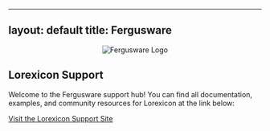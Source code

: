 ---
layout: default
title: Fergusware
-----------------

<p align="center">
  <img src="{{ site.logo | relative_url }}" alt="Fergusware Logo" />
</p>

## Lorexicon Support

Welcome to the Fergusware support hub!  You can find all documentation, examples, and community resources for Lorexicon at the link below:

[Visit the Lorexicon Support Site](https://support.fergusware.com/lorexicon-support/)
